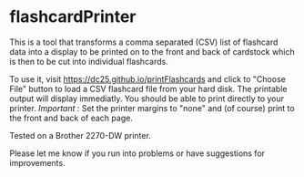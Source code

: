 # flashcardPrinter

This is a tool that transforms a comma separated (CSV) list of flashcard data into a display to be printed on to the front and back of cardstock which is then to be cut into individual flashcards.

To use it, visit https://dc25.github.io/printFlashcards and click to "Choose File" button to load a CSV flashcard file from your hard disk.  The printable output will display immediatly.  You should be able to print directly to your printer.   *Important* : Set the printer margins to "none" and (of course) print to the front and back of each page.

Tested on a Brother 2270-DW printer.

Please let me know if you run into problems or have suggestions for improvements.
